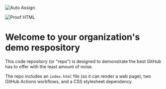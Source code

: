 ![Auto Assign](https://github.com/jaffa-nj/demo-repository/actions/workflows/auto-assign.yml/badge.svg)

![Proof HTML](https://github.com/jaffa-nj/demo-repository/actions/workflows/proof-html.yml/badge.svg)

# Welcome to your organization's demo respository

This code repository (or "repo") is designed to demonstrate the best GitHub has to offer with the least amount of noise.

The repo includes an `index.html` file (so it can render a web page), two GitHub Actions workflows, and a CSS stylesheet dependency.
